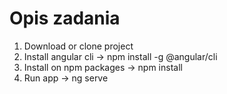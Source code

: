 # Opis zadania

1) Download or clone project
2) Install angular cli -> npm install -g @angular/cli
3) Install on npm packages -> npm install
4) Run app -> ng serve